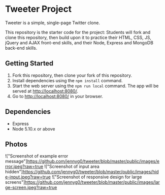 # Tweeter Project

Tweeter is a simple, single-page Twitter clone.

This repository is the starter code for the project: Students will fork and clone this repository, then build upon it to practice their HTML, CSS, JS, jQuery and AJAX front-end skills, and their Node, Express and MongoDB back-end skills.

## Getting Started

1. Fork this repository, then clone your fork of this repository.
2. Install dependencies using the `npm install` command.
3. Start the web server using the `npm run local` command. The app will be served at <http://localhost:8080/>.
4. Go to <http://localhost:8080/> in your browser.

## Dependencies

- Express
- Node 5.10.x or above

## Photos
!["Screenshot of example error message"]https://github.com/jennyg0/tweeter/blob/master/public/images/error.jpeg?raw=true
!["Screenshot of input area hidden"]https://github.com/jennyg0/tweeter/blob/master/public/images/hide-input.jpeg?raw=true
!["Screenshot of responsive design for large screens"]https://github.com/jennyg0/tweeter/blob/master/public/images/large-screen.jpeg?raw=true
